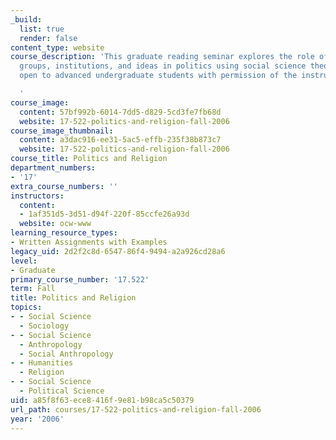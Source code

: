 ```yaml
---
_build:
  list: true
  render: false
content_type: website
course_description: 'This graduate reading seminar explores the role of religious
  groups, institutions, and ideas in politics using social science theories. It is
  open to advanced undergraduate students with permission of the instructor.

  '
course_image:
  content: 57bf992b-6014-7dd5-d829-5cd3fe7fb68d
  website: 17-522-politics-and-religion-fall-2006
course_image_thumbnail:
  content: a3dac916-ee31-5ac5-effb-235f38b873c7
  website: 17-522-politics-and-religion-fall-2006
course_title: Politics and Religion
department_numbers:
- '17'
extra_course_numbers: ''
instructors:
  content:
  - 1af351d5-3d51-d94f-220f-85ccfe26a93d
  website: ocw-www
learning_resource_types:
- Written Assignments with Examples
legacy_uid: 2d2f2c8d-6547-86f4-9494-a2a926cd28a6
level:
- Graduate
primary_course_number: '17.522'
term: Fall
title: Politics and Religion
topics:
- - Social Science
  - Sociology
- - Social Science
  - Anthropology
  - Social Anthropology
- - Humanities
  - Religion
- - Social Science
  - Political Science
uid: a85f8f63-ece8-416f-9e81-b98ca5c50379
url_path: courses/17-522-politics-and-religion-fall-2006
year: '2006'
---
```

